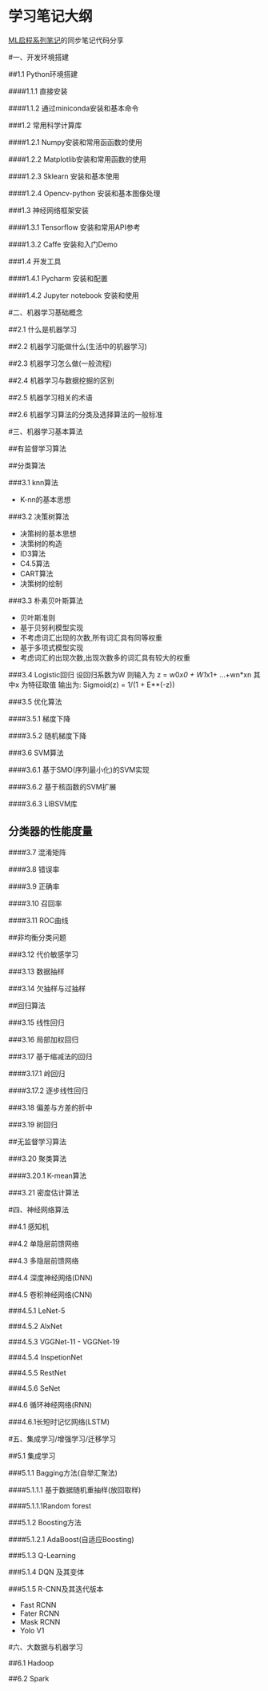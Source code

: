 # 学习笔记大纲

[ML启程系列笔记](http://blog.csdn.net/zxlong7749/article/details/79099634)的同步笔记代码分享


#一、开发环境搭建

##1.1 Python环境搭建

####1.1.1 直接安装

####1.1.2 通过miniconda安装和基本命令

###1.2 常用科学计算库

####1.2.1 Numpy安装和常用函函数的使用

####1.2.2 Matplotlib安装和常用函数的使用

####1.2.3 Sklearn 安装和基本使用

####1.2.4 Opencv-python 安装和基本图像处理

###1.3 神经网络框架安装

####1.3.1 Tensorflow 安装和常用API参考

####1.3.2 Caffe 安装和入门Demo

###1.4 开发工具

####1.4.1 Pycharm 安装和配置

####1.4.2 Jupyter notebook 安装和使用


#二、机器学习基础概念

##2.1 什么是机器学习

##2.2 机器学习能做什么(生活中的机器学习)

##2.3 机器学习怎么做(一般流程)

##2.4 机器学习与数据挖掘的区别

##2.5 机器学习相关的术语

##2.6 机器学习算法的分类及选择算法的一般标准

#三、机器学习基本算法

##有监督学习算法

##分类算法

###3.1 knn算法

- K-nn的基本思想

###3.2 决策树算法

- 决策树的基本思想
- 决策树的构造
- ID3算法
- C4.5算法
- CART算法
- 决策树的绘制

###3.3 朴素贝叶斯算法

- 贝叶斯准则
- 基于贝努利模型实现
- 不考虑词汇出现的次数,所有词汇具有同等权重
- 基于多项式模型实现
- 考虑词汇的出现次数,出现次数多的词汇具有较大的权重

###3.4 Logistic回归
    设回归系数为W
    则输入为 z  = w0*x0 + W1*x1+ ...+wn*xn
    其中x 为特征取值
    输出为: Sigmoid(z) = 1/(1 + E**(-z))

###3.5 优化算法

####3.5.1 梯度下降

####3.5.2 随机梯度下降

###3.6 SVM算法

####3.6.1 基于SMO(序列最小化)的SVM实现

####3.6.2 基于核函数的SVM扩展

####3.6.3 LIBSVM库

## 分类器的性能度量

####3.7 混淆矩阵

####3.8 错误率

####3.9 正确率

####3.10 召回率

####3.11 ROC曲线

##非均衡分类问题

###3.12 代价敏感学习

###3.13 数据抽样

###3.14 欠抽样与过抽样

##回归算法

###3.15 线性回归

###3.16 局部加权回归

###3.17 基于缩减法的回归

####3.17.1 岭回归

####3.17.2 逐步线性回归

###3.18 偏差与方差的折中

###3.19 树回归

##无监督学习算法

###3.20 聚类算法

####3.20.1 K-mean算法

###3.21 密度估计算法


#四、神经网络算法

##4.1 感知机

##4.2 单隐层前馈网络

##4.3 多隐层前馈网络

##4.4 深度神经网络(DNN)

##4.5 卷积神经网络(CNN)

###4.5.1 LeNet-5

###4.5.2 AlxNet

###4.5.3 VGGNet-11 - VGGNet-19

###4.5.4 InspetionNet

###4.5.5 RestNet

###4.5.6 SeNet

##4.6 循环神经网络(RNN)

###4.6.1长短时记忆网络(LSTM)

#五、集成学习/增强学习/迁移学习

##5.1 集成学习

###5.1.1 Bagging方法(自举汇聚法)

####5.1.1.1 基于数据随机重抽样(放回取样)

####5.1.1.1Random forest

###5.1.2 Boosting方法

####5.1.2.1 AdaBoost(自适应Boosting)

###5.1.3 Q-Learning

###5.1.4 DQN 及其变体

###5.1.5 R-CNN及其迭代版本

- Fast RCNN
- Fater RCNN
- Mask RCNN
- Yolo V1

#六、大数据与机器学习

##6.1 Hadoop

##6.2 Spark



